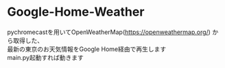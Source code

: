 # Google-Home-Weather　
pychromecastを用いてOpenWeatherMap(https://openweathermap.org/) から取得した、  
最新の東京のお天気情報をGoogle Home経由で再生します  
main.py起動すれば動きます  
